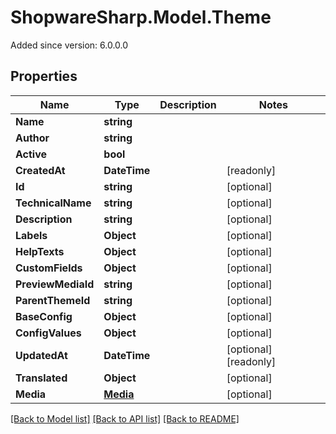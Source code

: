 # ShopwareSharp.Model.Theme
Added since version: 6.0.0.0

## Properties

Name | Type | Description | Notes
------------ | ------------- | ------------- | -------------
**Name** | **string** |  | 
**Author** | **string** |  | 
**Active** | **bool** |  | 
**CreatedAt** | **DateTime** |  | [readonly] 
**Id** | **string** |  | [optional] 
**TechnicalName** | **string** |  | [optional] 
**Description** | **string** |  | [optional] 
**Labels** | **Object** |  | [optional] 
**HelpTexts** | **Object** |  | [optional] 
**CustomFields** | **Object** |  | [optional] 
**PreviewMediaId** | **string** |  | [optional] 
**ParentThemeId** | **string** |  | [optional] 
**BaseConfig** | **Object** |  | [optional] 
**ConfigValues** | **Object** |  | [optional] 
**UpdatedAt** | **DateTime** |  | [optional] [readonly] 
**Translated** | **Object** |  | [optional] 
**Media** | [**Media**](Media.md) |  | [optional] 

[[Back to Model list]](../../README.md#documentation-for-models) [[Back to API list]](../../README.md#documentation-for-api-endpoints) [[Back to README]](../../README.md)

